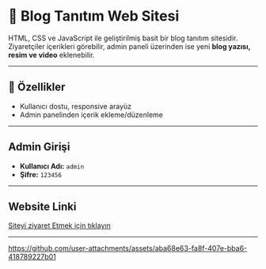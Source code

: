 # 📖 Blog Tanıtım Web Sitesi

HTML, CSS ve JavaScript ile geliştirilmiş basit bir blog tanıtım sitesidir.  
Ziyaretçiler içerikleri görebilir, admin paneli üzerinden ise yeni **blog yazısı, resim ve video** eklenebilir.

---

## 🚀 Özellikler
- Kullanıcı dostu, responsive arayüz
- Admin panelinden içerik ekleme/düzenleme

---

## Admin Girişi
  - **Kullanıcı Adı:** `admin`  
  - **Şifre:** `123456`

---

## Website Linki
[Siteyi ziyaret Etmek için tıklayın](https://blog-nu-olive-28.vercel.app/)

---

https://github.com/user-attachments/assets/aba68e63-fa8f-407e-bba6-418789227b01

